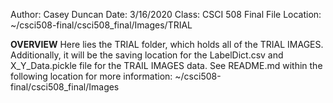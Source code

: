 Author: Casey Duncan
Date: 3/16/2020
Class: CSCI 508 Final
File Location: ~/csci508-final/csci508_final/Images/TRIAL

**OVERVIEW**
Here lies the TRIAL folder, which holds all of the TRIAL IMAGES. Additionally, it will be the saving location for the LabelDict.csv and X_Y_Data.pickle file for the TRAIL IMAGES data. See README.md within the following location for more information:
~/csci508-final/csci508_final/Images
